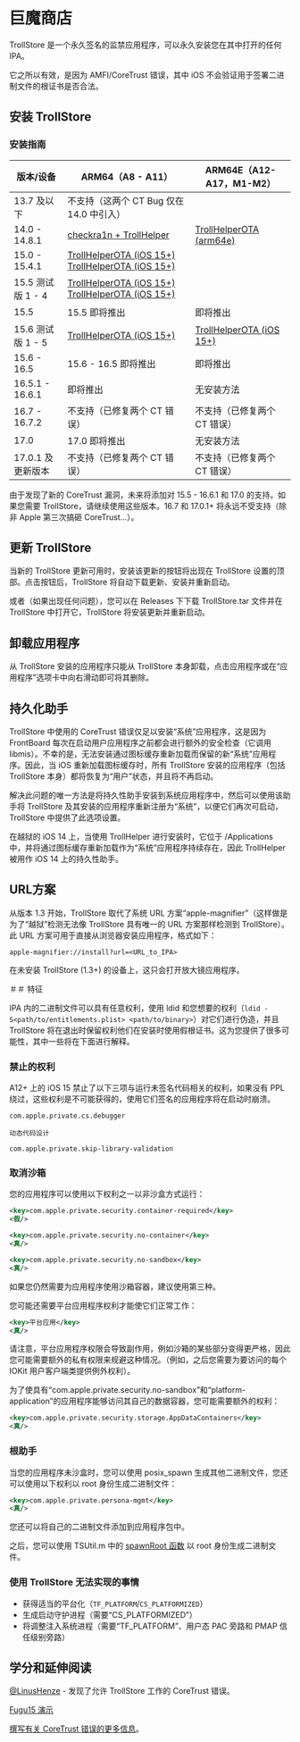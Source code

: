 # 巨魔商店

TrollStore 是一个永久签名的监禁应用程序，可以永久安装您在其中打开的任何 IPA。

它之所以有效，是因为 AMFI/CoreTrust 错误，其中 iOS 不会验证用于签署二进制文件的根证书是否合法。

## 安装 TrollStore

### 安装指南

| 版本/设备 | ARM64（A8 - A11）| ARM64E（A12-A17，M1-M2）|
| ---| ---| ---|
| 13.7 及以下 | 不支持（这两个 CT Bug 仅在 14.0 中引入）|
| 14.0 - 14.8.1 | [checkra1n + TrollHelper](./install_trollhelper.md) | [TrollHelperOTA (arm64e)](./install_trollhelperota_arm64e.md) |
| 15.0 - 15.4.1 | [TrollHelperOTA (iOS 15+)](./install_trollhelperota_ios15.md)  [TrollHelperOTA (iOS 15+)](./install_trollhelperota_ios15.md) |
| 15.5 测试版 1 - 4 | [TrollHelperOTA (iOS 15+)](./install_trollhelperota_ios15.md)  [TrollHelperOTA (iOS 15+)](./install_trollhelperota_ios15.md) |
| 15.5 | 15.5 即将推出 | 即将推出 |
| 15.6 测试版 1 - 5 | [TrollHelperOTA (iOS 15+)](./install_trollhelperota_ios15.md) | [TrollHelperOTA (iOS 15+)](./install_trollhelperota_ios15.md) |
| 15.6 - 16.5 | 15.6 - 16.5 即将推出 | 即将推出 |
| 16.5.1 - 16.6.1 | 即将推出 | 无安装方法 |
| 16.7 - 16.7.2 | 不支持（已修复两个 CT 错误）| 不支持（已修复两个 CT 错误）|
| 17.0 | 17.0 即将推出 | 无安装方法 |
| 17.0.1 及更新版本 | 不支持（已修复两个 CT 错误）| 不支持（已修复两个 CT 错误）|

由于发现了新的 CoreTrust 漏洞，未来将添加对 15.5 - 16.6.1 和 17.0 的支持。如果您需要 TrollStore，请继续使用这些版本。16.7 和 17.0.1+ 将永远不受支持（除非 Apple 第三次搞砸 CoreTrust...）。

## 更新 TrollStore

当新的 TrollStore 更新可用时，安装该更新的按钮将出现在 TrollStore 设置的顶部。点击按钮后，TrollStore 将自动下载更新、安装并重新启动。

或者（如果出现任何问题），您可以在 Releases 下下载 TrollStore.tar 文件并在 TrollStore 中打开它，TrollStore 将安装更新并重新启动。

## 卸载应用程序

从 TrollStore 安装的应用程序只能从 TrollStore 本身卸载，点击应用程序或在“应用程序”选项卡中向右滑动即可将其删除。

## 持久化助手

TrollStore 中使用的 CoreTrust 错误仅足以安装“系统”应用程序，这是因为 FrontBoard 每次在启动用户应用程序之前都会进行额外的安全检查（它调用 libmis）。不幸的是，无法安装通过图标缓存重新加载而保留的新“系统”应用程序。因此，当 iOS 重新加载图标缓存时，所有 TrollStore 安装的应用程序（包括 TrollStore 本身）都将恢复为“用户”状态，并且将不再启动。

解决此问题的唯一方法是将持久性助手安装到系统应用程序中，然后可以使用该助手将 TrollStore 及其安装的应用程序重新注册为“系统”，以便它们再次可启动，TrollStore 中提供了此选项设置。

在越狱的 iOS 14 上，当使用 TrollHelper 进行安装时，它位于 /Applications 中，并将通过图标缓存重新加载作为“系统”应用程序持续存在，因此 TrollHelper 被用作 iOS 14 上的持久性助手。

## URL方案

从版本 1.3 开始，TrollStore 取代了系统 URL 方案“apple-magnifier”（这样做是为了“越狱”检测无法像 TrollStore 具有唯一的 URL 方案那样检测到 TrollStore）。此 URL 方案可用于直接从浏览器安装应用程序，格式如下：

`apple-magnifier://install?url=<URL_to_IPA>`

在未安装 TrollStore (1.3+) 的设备上，这只会打开放大镜应用程序。

＃＃ 特征

IPA 内的二进制文件可以具有任意权利，使用 ldid 和您想要的权利（`ldid -S<path/to/entitlements.plist> <path/to/binary>`）对它们进行伪造，并且 TrollStore 将在退出时保留权利他们在安装时使用假根证书。这为您提供了很多可能性，其中一些将在下面进行解释。

### 禁止的权利

A12+ 上的 iOS 15 禁止了以下三项与运行未签名代码相关的权利，如果没有 PPL 绕过，这些权利是不可能获得的，使用它们签名的应用程序将在启动时崩溃。

`com.apple.private.cs.debugger`

`动态代码设计`

`com.apple.private.skip-library-validation`

### 取消沙箱

您的应用程序可以使用以下权利之一以非沙盒方式运行：

```xml
<key>com.apple.private.security.container-required</key>
<假/>
````

```xml
<key>com.apple.private.security.no-container</key>
<真/>
````

```xml
<key>com.apple.private.security.no-sandbox</key>
<真/>
````

如果您仍然需要为应用程序使用沙箱容器，建议使用第三种。

您可能还需要平台应用程序权利才能使它们正常工作：

```xml
<key>平台应用</key>
<真/>
````

请注意，平台应用程序权限会导致副作用，例如沙箱的某些部分变得更严格，因此您可能需要额外的私有权限来规避这种情况。（例如，之后您需要为要访问的每个 IOKit 用户客户端类提供例外权利）。

为了使具有“com.apple.private.security.no-sandbox”和“platform-application”的应用程序能够访问其自己的数据容器，您可能需要额外的权利：

```xml
<key>com.apple.private.security.storage.AppDataContainers</key>
<真/>
````

### 根助手

当您的应用程序未沙盒时，您可以使用 posix_spawn 生成其他二进制文件，您还可以使用以下权利以 root 身份生成二进制文件：

```xml
<key>com.apple.private.persona-mgmt</key>
<真/>
````

您还可以将自己的二进制文件添加到应用程序包中。

之后，您可以使用 TSUtil.m 中的 [spawnRoot 函数](./Shared/TSUtil.m#L77) 以 root 身份生成二进制文件。

### 使用 TrollStore 无法实现的事情

- 获得适当的平台化（`TF_PLATFORM`/`CS_PLATFORMIZED`）
- 生成启动守护进程（需要“CS_PLATFORMIZED”）
- 将调整注入系统进程（需要“TF_PLATFORM”、用户态 PAC 旁路和 PMAP 信任级别旁路）

## 学分和延伸阅读

[@LinusHenze](https://twitter.com/LinusHenze/) - 发现了允许 TrollStore 工作的 CoreTrust 错误。

[Fugu15 演示](https://youtu.be/rPTifU1lG7Q)

[撰写有关 CoreTrust 错误的更多信息](https://worthdoingbadly.com/coretrust/)。
